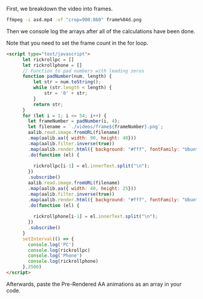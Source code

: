 First, we breakdown the video into frames.
``` bash
ffmpeg -i asd.mp4 -vf "crop=900:860" frame%04d.png
```

Then we console log the arrays after all of the calculations have been done.

Note that you need to set the frame count in the for loop.
``` html
<script type="text/javascript">
      let rickrollpc = []
      let rickrollphone = []
      // Function to pad numbers with leading zeros
      function padNumber(num, length) {
          let str = num.toString();
          while (str.length < length) {
              str = '0' + str;
          }
          return str;
      }
      for (let i = 1; i <= 54; i++) {
        let frameNumber = padNumber(i, 4);
        let filename = `./videos/frame${frameNumber}.png`;
        aalib.read.image.fromURL(filename)
        .map(aalib.aa({ width: 90, height: 40}))
        .map(aalib.filter.inverse(true))
        .map(aalib.render.html({ background: "#fff", fontFamily: "Ubuntu Mono, monospace", charset: "$1234567890{;:}(){}#$&*_+=-" }))
        .do(function (el) {
          
          rickrollpc[i-1] = el.innerText.split("\n");
        })
        .subscribe()
        aalib.read.image.fromURL(filename)
        .map(aalib.aa({ width: 40, height: 25}))
        .map(aalib.filter.inverse(true))
        .map(aalib.render.html({ background: "#fff", fontFamily: "Ubuntu Mono, monospace", charset: "$1234567890{;:}(){}#$&*_+=-" }))
        .do(function (el) {
          
          rickrollphone[i-1] = el.innerText.split("\n");
        })
        .subscribe()
      }
      setInterval(() => {
        console.log('PC')
        console.log(rickrollpc)
        console.log('Phone')
        console.log(rickrollphone)
      },2500)
</script>
```
Afterwards, paste the Pre-Rendered AA animations as an array in your code.